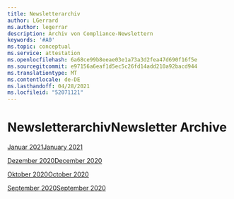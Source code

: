 ```yaml
---
title: Newsletterarchiv
author: LGerrard
ms.author: legerrar
description: Archiv von Compliance-Newslettern
keywords: '#A0'
ms.topic: conceptual
ms.service: attestation
ms.openlocfilehash: 6a68ce99b8eeae03e1a73a3d2fea47d690f16f5e
ms.sourcegitcommit: e97156a6eaf1d5ec5c26fd14add210a92bacd944
ms.translationtype: MT
ms.contentlocale: de-DE
ms.lasthandoff: 04/28/2021
ms.locfileid: "52071121"
---
```

# <a name="newsletter-archive"></a><span data-ttu-id="45f21-104">Newsletterarchiv</span><span class="sxs-lookup"><span data-stu-id="45f21-104">Newsletter Archive</span></span>

[<span data-ttu-id="45f21-105">Januar 2021</span><span class="sxs-lookup"><span data-stu-id="45f21-105">January 2021</span></span>](https://docs.microsoft.com/en-us/microsoft-365-app-certification/docs/January%2021%20NL)

[<span data-ttu-id="45f21-106">Dezember 2020</span><span class="sxs-lookup"><span data-stu-id="45f21-106">December 2020</span></span>](https://docs.microsoft.com/en-us/microsoft-365-app-certification/docs/december%2020%20NL)

[<span data-ttu-id="45f21-107">Oktober 2020</span><span class="sxs-lookup"><span data-stu-id="45f21-107">October 2020</span></span>](https://docs.microsoft.com/en-us/microsoft-365-app-certification/docs/october%20NL)

[<span data-ttu-id="45f21-108">September 2020</span><span class="sxs-lookup"><span data-stu-id="45f21-108">September 2020</span></span>](https://docs.microsoft.com/en-us/microsoft-365-app-certification/docs/September%20NL)


